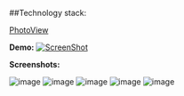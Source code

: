 ##Technology stack:

[PhotoView](https://github.com/chrisbanes/PhotoView)

<b>Demo:</b>
[![ScreenShot](https://raw.github.com/GabLeRoux/WebMole/master/ressources/WebMole_Youtube_Video.png)](https://www.youtube.com/watch?v=di66WZXNbtg)

<b>Screenshots:</b>

![image](http://i.imgur.com/EEC5KUw.png)
![image](http://i.imgur.com/rUqbqEJ.png)
![image](http://i.imgur.com/sxAfjnV.png)
![image](http://i.imgur.com/M7uIf45.png)
![image](http://i.imgur.com/akrjQMh.png)

